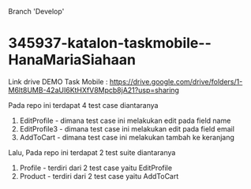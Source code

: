 Branch 'Develop'

# 345937-katalon-taskmobile--HanaMariaSiahaan

Link drive DEMO Task Mobile : https://drive.google.com/drive/folders/1-M6lt8UMB-42aUI6KtHXfV8Mpcb8jA21?usp=sharing

Pada repo ini terdapat 4 test case diantaranya
1. EditProfile - dimana test case ini melakukan edit pada field name
2. EditProfile3 - dimana test case ini melakukan edit pada field email
3. AddToCart - dimana test case ini melakukan tambah ke keranjang

Lalu, Pada repo ini terdapat 2 test suite diantaranya
1. Profile - terdiri dari 2 test case yaitu EditProfile
2. Product - terdiri dari 2 test case yaitu AddToCart
